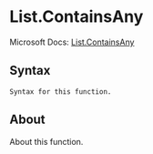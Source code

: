 ---
---

# List.ContainsAny

Microsoft Docs: [List.ContainsAny](https://docs.microsoft.com/en-us/powerquery-m/list-containsany)

## Syntax

```
Syntax for this function.
```

## About

About this function.

